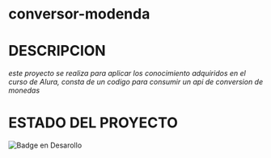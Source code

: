 # conversor-modenda
# DESCRIPCION
_este proyecto se realiza para aplicar los conocimiento adquiridos en el curso de Alura, consta de un codigo para consumir un api de conversion de monedas_
# ESTADO DEL PROYECTO
![Badge en Desarollo](https://img.shields.io/badge/STATUS-EN%20DESAROLLO-green)

